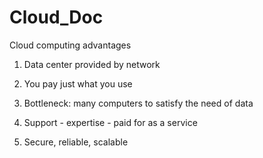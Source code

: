 # Cloud_Doc

Cloud computing advantages

1) Data center provided by network

2) You pay just what you use

3) Bottleneck: many computers to satisfy the need of data

4) Support - expertise - paid for as a service

5) Secure, reliable, scalable


